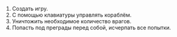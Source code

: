 1. Создать игру.
2. С помощью клавиатуры управлять кораблём.
3. Уничтожить необходимое количество врагов.
4. Попасть под преграды перед собой, исчерпать все попытки.
